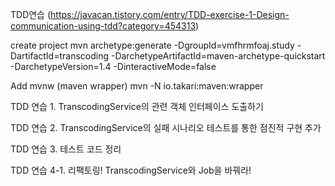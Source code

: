 
TDD연습 (https://javacan.tistory.com/entry/TDD-exercise-1-Design-communication-using-tdd?category=454313)

create project
mvn archetype:generate -DgroupId=vmfhrmfoaj.study -DartifactId=transcoding -DarchetypeArtifactId=maven-archetype-quickstart -DarchetypeVersion=1.4 -DinteractiveMode=false

Add mvnw (maven wrapper)
mvn -N io.takari:maven:wrapper

TDD 연습 1. TranscodingService의 관련 객체 인터페이스 도출하기

TDD 연습 2. TranscodingService의 실패 시나리오 테스트를 통한 점진적 구현 추가

TDD 연습 3. 테스트 코드 정리

TDD 연습 4-1. 리팩토링! TranscodingService와 Job을 바꿔라!